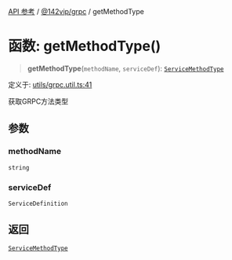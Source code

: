 [API 参考](../wiki/Home) / [@142vip/grpc](../wiki/@142vip.grpc) / getMethodType

# 函数: getMethodType()

> **getMethodType**(`methodName`, `serviceDef`): [`ServiceMethodType`](../wiki/@142vip.grpc.%E6%9E%9A%E4%B8%BE.ServiceMethodType)

定义于: [utils/grpc.util.ts:41](https://github.com/142vip/core-x/blob/58a4aca72f73ebc92491a458c9b83754486dc296/packages/grpc/src/utils/grpc.util.ts#L41)

获取GRPC方法类型

## 参数

### methodName

`string`

### serviceDef

`ServiceDefinition`

## 返回

[`ServiceMethodType`](../wiki/@142vip.grpc.%E6%9E%9A%E4%B8%BE.ServiceMethodType)
